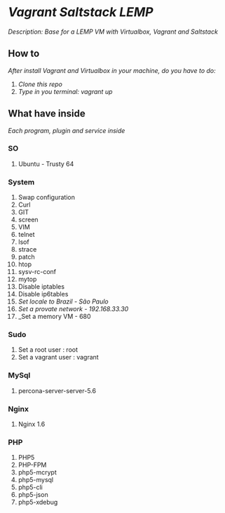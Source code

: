# _Vagrant Saltstack LEMP_

_Description: Base for a LEMP VM with Virtualbox, Vagrant and Saltstack_

## How to

_After install Vagrant and Virtualbox in your machine, do you have to do:_

1. _Clone this repo_
2. _Type in you terminal: vagrant up_

## What have inside

_Each program, plugin and service inside_

### SO

1. Ubuntu - Trusty 64

### System

1. Swap configuration
2. Curl
3. GIT
4. screen
5. VIM
6. telnet
7. lsof
8. strace
9. patch
10. htop
11. sysv-rc-conf
12. mytop
13. Disable iptables
14. Disable ip6tables
15. _Set locale to Brazil - São Paulo_
16. _Set a provate network - 192.168.33.30_
17. _Set a memory VM - 680

### Sudo

1. Set a root user : root
2. Set a vagrant user : vagrant

### MySql

1. percona-server-server-5.6

### Nginx

1. Nginx 1.6

### PHP

1. PHP5
2. PHP-FPM
3. php5-mcrypt
4. php5-mysql
5. php5-cli
6. php5-json
7. php5-xdebug
